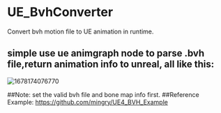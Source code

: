 # UE_BvhConverter
Convert bvh motion file to UE animation in runtime.

## simple use ue animgraph node to parse .bvh file,return animation info to unreal, all like this:
![1678174076770](https://user-images.githubusercontent.com/3448042/223353112-416d6879-5782-4369-aa49-4cabe9cbcb96.png)

##Note: set the valid bvh file and bone map info first.
##Reference Example: https://github.com/mingry/UE4_BVH_Example
